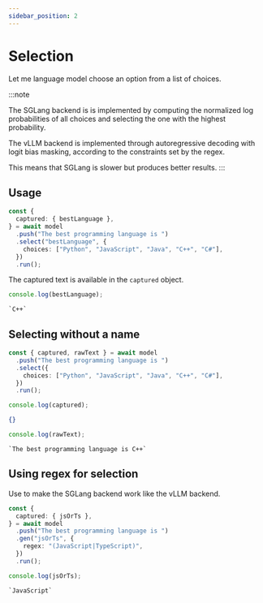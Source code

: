 ```yaml
---
sidebar_position: 2
---
```


# Selection

Let me language model choose an option from a list of choices.

:::note

The SGLang backend is is implemented by computing the normalized
log probabilities of all choices and selecting the one with the highest probability.

The vLLM backend is implemented through autoregressive decoding with logit bias masking,
according to the constraints set by the regex.

This means that SGLang is slower but produces better results.
:::

## Usage

```ts
const {
  captured: { bestLanguage },
} = await model
  .push("The best programming language is ")
  .select("bestLanguage", {
    choices: ["Python", "JavaScript", "Java", "C++", "C#"],
  })
  .run();
```

The captured text is available in the `captured` object.

```ts
console.log(bestLanguage);
```

```
`C++`
```

## Selecting without a name

```ts
const { captured, rawText } = await model
  .push("The best programming language is ")
  .select({
    choices: ["Python", "JavaScript", "Java", "C++", "C#"],
  })
  .run();

console.log(captured);
```

```json
{}
```

```ts
console.log(rawText);
```

```
`The best programming language is C++`
```

## Using regex for selection

Use to make the SGLang backend work like the vLLM backend.

```ts
const {
  captured: { jsOrTs },
} = await model
  .push("The best programming language is ")
  .gen("jsOrTs", {
    regex: "(JavaScript|TypeScript)",
  })
  .run();

console.log(jsOrTs);
```

```
`JavaScript`
```
